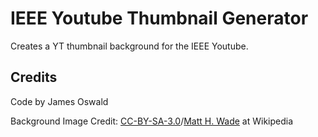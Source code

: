 
# IEEE Youtube Thumbnail Generator

Creates a YT thumbnail background for the IEEE Youtube.

## Credits

Code by James Oswald

Background Image Credit:
[CC-BY-SA-3.0](https://creativecommons.org/licenses/by-sa/3.0/)/[Matt H. Wade](https://en.wikipedia.org/wiki/User:MattWade) at Wikipedia